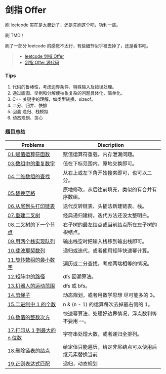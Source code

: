 # 剑指 Offer

刷 leetcode 实在是太费劲了，还是先刷这个吧，功利一些。

刷 TMD！

刷了一部分 leetcode 的感觉不太行，有些细节似乎被去掉了，还是看书吧。

> - [leetcode 剑指 Offer](https://leetcode-cn.com/problemset/lcof/)
> - [剑指 Offer 源代码](https://github.com/zhedahht/CodingInterviewChinese2)

### Tips

1. 代码的鲁棒性，考虑边界条件、特殊输入及错误处理。
2. 通过画图、举例和分解使抽象复杂的问题具体化、简单化。
3. C++ 关键字的理解，如类型转换、sizeof。
4. 二分、归并、快排
5. 回溯 递归、栈模拟
6. 动态规划、贪心

### 题目总结

| Problems                                 | Discription                                          |
| ---------------------------------------- | ---------------------------------------------------- |
| [01.赋值运算符函数](./of01.md)           | 赋值运算符重载，内存泄漏问题。                       |
| [03.数组中的重复数字](./of03.md)         | 值在下标范围内，原地交换即可。                       |
| [04.二维数组的查找](./of04.md)           | 从右上或左下角开始搜索即可，也可以二分。             |
| [05.替换空格](./of05.md)                 | 原地修改，从后往前填充，类似的有合并有序数组。       |
| [06.从尾到头打印链表](./of06.md)         | 迭代反转链表、头插法新建链表、栈。                   |
| [07.重建二叉树](./of07.md)               | 经典递归建树，迭代方法还没太整明白。                 |
| [08.二叉树的下一个节点](./of08.md)       | 右子树的最左结点或当前结点所在左子树的根结点。       |
| [09.用两个栈实现队列](./of09.md)         | 输出栈空时把输入栈移到输出栈即可。                   |
| [10.斐波那契数列](./of10-1.md)           | 递归或迭代，或者使用矩阵快速幂计算。                 |
| [11.旋转数组的最小数字](./of11.md)       | 遍历或二分查找，考虑两端相等的情况。                 |
| [12.矩阵中的路径](./of12.md)             | dfs 回溯算法。                                       |
| [13.机器人的运动范围](./of13.md)         | dfs 或 bfs。                                         |
| [14.剪绳子](./of14-1.md)                 | 动态规划，或者用数学思想 尽可能多的 3。              |
| [15.二进制中 1 的个数](./of15.md)        | n & (n - 1) 的运算每次去掉最右侧的 1。               |
| [16.数值的整数次方](./of16.md)           | 快速幂算法，处理好边界情况，浮点数判等不要用 `==`。  |
| [17.打印从 1 到最大的 n 位数](./of17.md) | 字符串处理大数，或者递归全排列。                     |
| [18.删除链表的结点](./of18.md)           | 给定值只能遍历，给定非尾结点可以使用后继元素替换当前 |
| [19.正则表达式匹配](./of19.md)           | 递归，动态规划                                       |